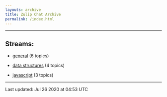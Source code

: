 ```yaml
---
layouts: archive
title: Zulip Chat Archive
permalink: /index.html
---
```


---

## Streams:

* [general](stream/213222-general/index.html) (6 topics)

* [data structures](stream/217915-data-structures/index.html) (4 topics)

* [javascript](stream/217809-javascript/index.html) (3 topics)

<hr><p>Last updated: Jul 26 2020 at 04:53 UTC</p>